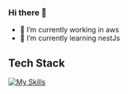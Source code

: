 ### Hi there 👋

- 🔭 I’m currently working in aws
- 🌱 I’m currently learning nestJs

## Tech Stack
[![My Skills](https://skillicons.dev/icons?i=js,css,aws,nodejs,angular,docker,jenkins,mysql,github,githubactions,mongodb)](https://skillicons.dev)
